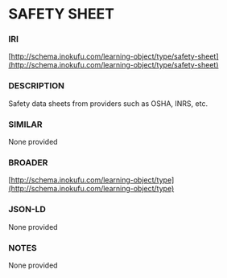 # SAFETY SHEET

### IRI
[http://schema.inokufu.com/learning-object/type/safety-sheet](http://schema.inokufu.com/learning-object/type/safety-sheet)

### DESCRIPTION
Safety data sheets from providers such as OSHA, INRS, etc.

### SIMILAR
None provided

### BROADER
[http://schema.inokufu.com/learning-object/type](http://schema.inokufu.com/learning-object/type)

### JSON-LD
None provided

### NOTES
None provided
